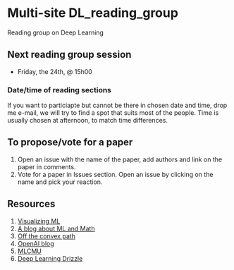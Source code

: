 # Multi-site DL_reading_group
Reading group on Deep Learning

## Next reading group session
- Friday, the 24th, @ 15h00

### Date/time of reading sections
If you want to particiapte but cannot be there in chosen date and time, drop me e-mail, 
we will try to find a spot that suits most of the people.
Time is usually chosen at afternoon, to match time differences.

## To propose/vote for a paper
1. Open an issue with the name of the paper,
add authors and link on the paper in comments.
2. Vote for a paper in Issues section. Open an issue by clicking on the name and pick your reaction.

## Resources
1. [Visualizing ML](http://jalammar.github.io)
2. [A blog about ML and Math](https://rajatvd.github.io)
3. [Off the convex path](http://www.offconvex.org)
4. [OpenAI blog](https://openai.com/blog/)
5. [MLCMU](https://blog.ml.cmu.edu)
6. [Deep Learning Drizzle](https://deep-learning-drizzle.github.io)
